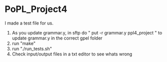 # PoPL_Project4
I made a test file for us.
1) As you update grammar.y, in sftp do " put -r grammar.y ppl4_project " to update grammar.y in the correct gpel folder
2) run "make"
3) run "./run_tests.sh"
4) Check input/output files in a txt editor to see whats wrong
